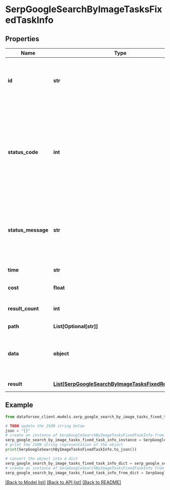 # SerpGoogleSearchByImageTasksFixedTaskInfo


## Properties

Name | Type | Description | Notes
------------ | ------------- | ------------- | -------------
**id** | **str** | task identifier unique task identifier in our system in the UUID format | [optional] 
**status_code** | **int** | status code of the task generated by DataForSEO, can be within the following range: 10000-60000 you can find the full list of the response codes here | [optional] 
**status_message** | **str** | informational message of the task you can find the full list of general informational messages here | [optional] 
**time** | **str** | execution time, seconds | [optional] 
**cost** | **float** | total tasks cost, USD | [optional] 
**result_count** | **int** | number of elements in the result array | [optional] 
**path** | **List[Optional[str]]** | URL path | [optional] 
**data** | **object** | contains the same parameters that you specified in the POST request | [optional] 
**result** | [**List[SerpGoogleSearchByImageTasksFixedResultInfo]**](SerpGoogleSearchByImageTasksFixedResultInfo.md) | array of results | [optional] 

## Example

```python
from dataforseo_client.models.serp_google_search_by_image_tasks_fixed_task_info import SerpGoogleSearchByImageTasksFixedTaskInfo

# TODO update the JSON string below
json = "{}"
# create an instance of SerpGoogleSearchByImageTasksFixedTaskInfo from a JSON string
serp_google_search_by_image_tasks_fixed_task_info_instance = SerpGoogleSearchByImageTasksFixedTaskInfo.from_json(json)
# print the JSON string representation of the object
print(SerpGoogleSearchByImageTasksFixedTaskInfo.to_json())

# convert the object into a dict
serp_google_search_by_image_tasks_fixed_task_info_dict = serp_google_search_by_image_tasks_fixed_task_info_instance.to_dict()
# create an instance of SerpGoogleSearchByImageTasksFixedTaskInfo from a dict
serp_google_search_by_image_tasks_fixed_task_info_from_dict = SerpGoogleSearchByImageTasksFixedTaskInfo.from_dict(serp_google_search_by_image_tasks_fixed_task_info_dict)
```
[[Back to Model list]](../README.md#documentation-for-models) [[Back to API list]](../README.md#documentation-for-api-endpoints) [[Back to README]](../README.md)


